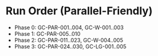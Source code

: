 # Run Order (Parallel-Friendly)
- Phase 0: GC-PAR-001..004, GC-W-001..003
- Phase 1: GC-PAR-005..010
- Phase 2: GC-PAR-011..023, GC-W-004..005
- Phase 3: GC-PAR-024..030, GC-LG-001..005
